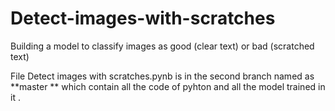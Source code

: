 # Detect-images-with-scratches
Building a model to classify images as good (clear text) or bad (scratched text)  

File  Detect images with scratches.pynb is in the second branch named as **master ** which contain all the code of pyhton and all the model trained in it .
